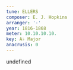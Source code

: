 ```yaml
---
tune: ELLERS
composer: E. J. Hopkins
arranger: '-'
year: 1816-1868
meter: 10.10.10.10.
key: A♭ Major
anacrusis: 0
---
```

undefined